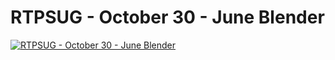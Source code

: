 # RTPSUG - October 30 - June Blender

[![RTPSUG - October 30 - June Blender](https://i3.ytimg.com/vi/vhM9dI9c8gQ/hqdefault.jpg "RTPSUG - October 30 - June Blender")](https://www.youtube.com/watch?v=vhM9dI9c8gQ)



